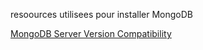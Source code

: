 resoources utilisees pour installer MongoDB

[MongoDB Server Version Compatibility](https://mongoosejs.com/docs/compatibility.html)

